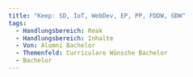 ```yaml
---
title: "Keep: SD, IoT, WebDev, EP, PP, FDDW, GDW"
tags:
  - Handlungsbereich: Reak
  - Handlungsbereich: Inhalte
  - Von: Alumni Bachelor
  - Themenfeld: Curriculare Wünsche Bachelor
  - Bachelor
---
```

